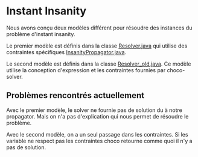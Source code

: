 # Instant Insanity

Nous avons conçu deux modèles différent pour résoudre des instances du problème d'instant insanity.

Le premier modèle est définis dans la classe [Resolver.java](./instantInsanity/src/main/java/instantInsanity/Resolver.java) qui utilise des contraintes spécifiques [InsanityPropagator.java](./instantInsanity/src/main/java/instantInsanity/InsanityPropagator.java).

Le second modèle est définis dans la classe [Resolver_old.java](./instantInsanity/src/main/java/instantInsanity/Resolver_old.java). Ce modèle utilise la conception d'expression et les contraintes fournies par choco-solver.

## Problèmes rencontrés actuellement
Avec le premier modèle, le solver ne fournie pas de solution du à notre propagator. Mais on n'a pas d'explication qui nous permet de résoudre le problème.

Avec le second modèle, on a un seul passage dans les contraintes. Si les variable ne respect pas les contraintes choco retourne comme quoi il n'y a pas de solution.